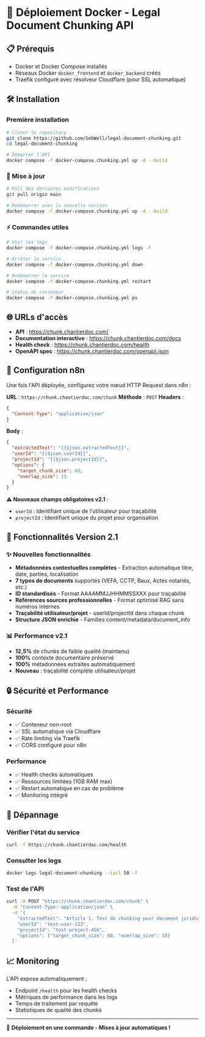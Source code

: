 # 🚀 Déploiement Docker - Legal Document Chunking API

## 📋 Prérequis

- Docker et Docker Compose installés
- Réseaux Docker `docker_frontend` et `docker_backend` créés
- Traefik configuré avec résolveur Cloudflare (pour SSL automatique)

## 🛠️ Installation

### Première installation

```bash
# Cloner le repository
git clone https://github.com/SebWell/legal-document-chunking.git
cd legal-document-chunking

# Démarrer l'API
docker compose -f docker-compose.chunking.yml up -d --build
```

### 🔄 Mise à jour

```bash
# Pull des dernières modifications
git pull origin main

# Redémarrer avec la nouvelle version
docker compose -f docker-compose.chunking.yml up -d --build
```

### ⚡ Commandes utiles

```bash
# Voir les logs
docker compose -f docker-compose.chunking.yml logs -f

# Arrêter le service
docker compose -f docker-compose.chunking.yml down

# Redémarrer le service
docker compose -f docker-compose.chunking.yml restart

# Status du conteneur
docker compose -f docker-compose.chunking.yml ps
```

## 🌐 URLs d'accès

- **API** : https://chunk.chantierdoc.com/
- **Documentation interactive** : https://chunk.chantierdoc.com/docs
- **Health check** : https://chunk.chantierdoc.com/health
- **OpenAPI spec** : https://chunk.chantierdoc.com/openapi.json

## 🔧 Configuration n8n

Une fois l'API déployée, configurez votre nœud HTTP Request dans n8n :

**URL** : `https://chunk.chantierdoc.com/chunk`
**Méthode** : `POST`
**Headers** :
```json
{
  "Content-Type": "application/json"
}
```

**Body** :
```json
{
  "extractedText": "{{$json.extractedText}}",
  "userId": "{{$json.userId}}",
  "projectId": "{{$json.projectId}}",
  "options": {
    "target_chunk_size": 60,
    "overlap_size": 15
  }
}
```

**⚠️ Nouveaux champs obligatoires v2.1** :
- `userId` : Identifiant unique de l'utilisateur pour traçabilité
- `projectId` : Identifiant unique du projet pour organisation

## 🎯 Fonctionnalités Version 2.1

### ✨ Nouvelles fonctionnalités
- **Métadonnées contextuelles complètes** - Extraction automatique titre, date, parties, localisation
- **7 types de documents** supportés (VEFA, CCTP, Baux, Actes notariés, etc.)
- **ID standardisés** - Format AAAAMMJJHHMMSSXXX pour traçabilité
- **Références sources professionnelles** - Format optimisé RAG sans numéros internes
- **Traçabilité utilisateur/projet** - userId/projectId dans chaque chunk
- **Structure JSON enrichie** - Familles content/metadata/document_info

### 📊 Performance v2.1
- **12,5%** de chunks de faible qualité (maintenu)
- **100%** contexte documentaire préservé
- **100%** métadonnées extraites automatiquement
- **Nouveau** : traçabilité complète utilisateur/projet

## 🔒 Sécurité et Performance

### Sécurité
- ✅ Conteneur non-root
- ✅ SSL automatique via Cloudflare
- ✅ Rate limiting via Traefik
- ✅ CORS configuré pour n8n

### Performance
- ✅ Health checks automatiques
- ✅ Ressources limitées (1GB RAM max)
- ✅ Restart automatique en cas de problème
- ✅ Monitoring intégré

## 🐛 Dépannage

### Vérifier l'état du service
```bash
curl -f https://chunk.chantierdoc.com/health
```

### Consulter les logs
```bash
docker logs legal-document-chunking --tail 50 -f
```

### Test de l'API
```bash
curl -X POST "https://chunk.chantierdoc.com/chunk" \
  -H "Content-Type: application/json" \
  -d '{
    "extractedText": "Article 1. Test de chunking pour document juridique.",
    "userId": "test-user-123",
    "projectId": "test-project-456",
    "options": {"target_chunk_size": 60, "overlap_size": 15}
  }'
```

## 📈 Monitoring

L'API expose automatiquement :
- Endpoint `/health` pour les health checks
- Métriques de performance dans les logs
- Temps de traitement par requête
- Statistiques de qualité des chunks

---

🚀 **Déploiement en une commande - Mises à jour automatiques !**
